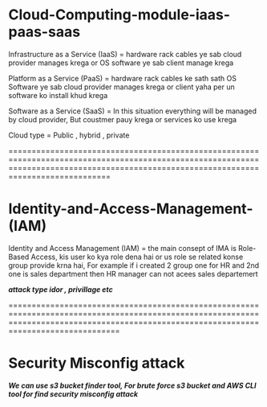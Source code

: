 
# Cloud-Computing-module-iaas-paas-saas

Infrastructure as a Service (IaaS) = hardware rack cables ye sab cloud provider manages krega or OS software ye sab client manage krega

Platform as a Service (PaaS) = hardware rack cables ke sath sath OS Software ye sab cloud provider manages krega or client yaha per un software ko install khud krega

Software as a Service (SaaS) = In this situation everything will be managed by cloud provider, But coustmer pauy krega or services ko use krega

Cloud type = Public , hybrid , private

========================================================================================================================================================================================

# Identity-and-Access-Management-(IAM)

Identity and Access Management (IAM) = the main consept of IMA is Role-Based Access, kis user ko kya role dena hai or us role se related konse group provide krna hai, For example if i created 2 group one for HR and 2nd one is sales department then HR manager can not acees sales departemert 

***attack type idor , privillage etc***

==========================================================================================================================================================================================

# Security Misconfig attack
***We can use s3 bucket finder tool, For brute force s3 bucket and AWS CLI tool for find security misconfig attack***
